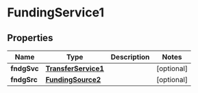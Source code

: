 

# FundingService1

## Properties

Name | Type | Description | Notes
------------ | ------------- | ------------- | -------------
**fndgSvc** | [**TransferService1**](TransferService1.md) |  |  [optional]
**fndgSrc** | [**FundingSource2**](FundingSource2.md) |  |  [optional]



